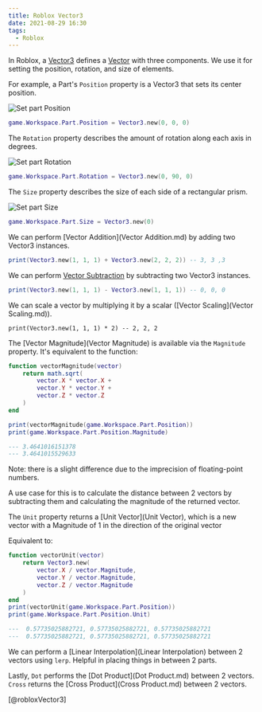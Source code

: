 ```yaml
---
title: Roblox Vector3
date: 2021-08-29 16:30
tags:
  - Roblox
---
```


In Roblox, a [Vector3](https://developer.roblox.com/en-us/api-reference/datatype/Vector3) defines a [Vector](permanent/vector.md) with three components. We use it for setting the position, rotation, and size of elements.

For example, a Part's `Position` property is a Vector3 that sets its center position.

![Set part Position](/_media/roblox-set-part-position-vector3.gif)

```lua
game.Workspace.Part.Position = Vector3.new(0, 0, 0)
```

The `Rotation` property describes the amount of rotation along each axis in degrees.

![Set part Rotation](/_media/roblox-set-part-rotation-vector3.gif)

```lua
game.Workspace.Part.Rotation = Vector3.new(0, 90, 0)
```

The `Size` property describes the size of each side of a rectangular prism.

![Set part Size](/_media/roblox-set-part-size-vector3.gif)

```lua
game.Workspace.Part.Size = Vector3.new(0)
```

We can perform [Vector Addition](Vector Addition.md) by adding two Vector3 instances.

```lua
print(Vector3.new(1, 1, 1) + Vector3.new(2, 2, 2)) -- 3, 3 ,3
```

We can perform [Vector Subtraction](permanent/vector-subtraction.md) by subtracting two Vector3 instances.

```lua
print(Vector3.new(1, 1, 1) - Vector3.new(1, 1, 1)) -- 0, 0, 0
```

We can scale a vector by multiplying it by a scalar ([Vector Scaling](Vector Scaling.md)).

```
print(Vector3.new(1, 1, 1) * 2) -- 2, 2, 2
```

The [Vector Magnitude](Vector Magnitude) is available via the `Magnitude` property.  It's equivalent to the function:

```lua
function vectorMagnitude(vector)
    return math.sqrt(
        vector.X * vector.X +
        vector.Y * vector.Y +
        vector.Z * vector.Z
    )
end

print(vectorMagnitude(game.Workspace.Part.Position))
print(game.Workspace.Part.Position.Magnitude)

--- 3.4641016151378
--- 3.4641015529633 
```

Note: there is a slight difference due to the imprecision of floating-point numbers.

A use case for this is to calculate the distance between 2 vectors by subtracting them and calculating the magnitude of the returned vector.

The `Unit` property returns a [Unit Vector](Unit Vector), which is a new vector with a Magnitude of 1 in the direction of the original vector

Equivalent to:

```lua
function vectorUnit(vector)
    return Vector3.new(
        vector.X / vector.Magnitude,
        vector.Y / vector.Magnitude,
        vector.Z / vector.Magnitude
    )
end
print(vectorUnit(game.Workspace.Part.Position))
print(game.Workspace.Part.Position.Unit)

---  0.57735025882721, 0.57735025882721, 0.57735025882721
---  0.57735025882721, 0.57735025882721, 0.57735025882721
```

We can perform a [Linear Interpolation](Linear Interpolation) between 2 vectors using `lerp`. Helpful in placing things in between 2 parts.

Lastly, `Dot` performs the [Dot Product](Dot Product.md) between 2 vectors. `Cross` returns the [Cross Product](Cross Product.md) between 2 vectors.

[@robloxVector3]